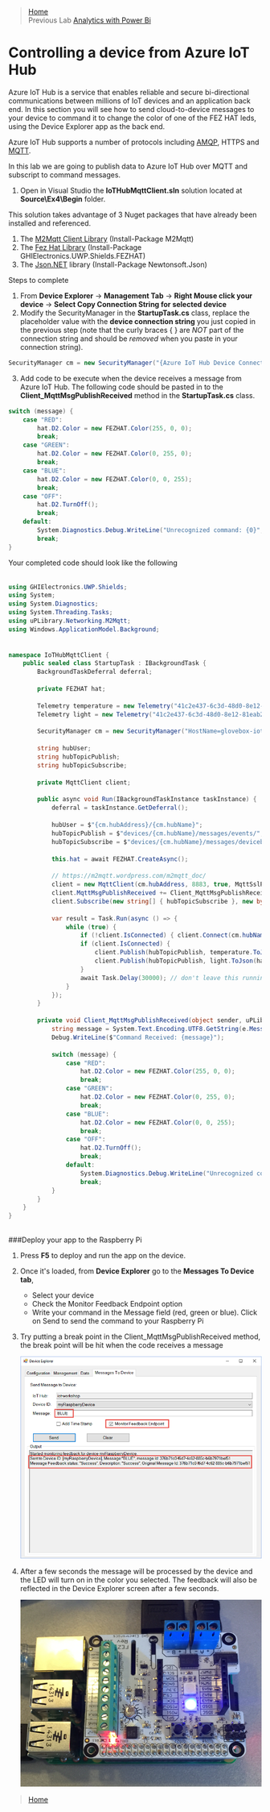 >[Home](README.md) </br>
>Previous Lab [Analytics with Power Bi](AnalyticsWithPowerBi.md)

# Controlling a device from Azure IoT Hub

Azure IoT Hub is a service that enables reliable and secure bi-directional communications between millions of IoT devices and an application back end. In this section you will see how to send cloud-to-device messages to your device to command it to change the color of one of the FEZ HAT leds, using the Device Explorer app as the back end.

Azure IoT Hub supports a number of protocols including [AMQP](https://en.wikipedia.org/wiki/AMPQ), HTTPS and [MQTT](https://en.wikipedia.org/wiki/MQTT).

In this lab we are going to publish data to Azure IoT Hub over MQTT and subscript to command messages.

1. Open in Visual Studio the **IoTHubMqttClient.sln** solution located at **Source\Ex4\Begin** folder.

This solution takes advantage of 3 Nuget packages that have already been installed and referenced.


1. The [M2Mqtt Client Library](https://m2mqtt.wordpress.com/using-mqttclient) (Install-Package M2Mqtt)
2. The [Fez Hat Library](https://www.ghielectronics.com/docs/329/fez-hat-developers-guide) (Install-Package GHIElectronics.UWP.Shields.FEZHAT)
3. The [Json.NET](https://www.nuget.org/packages/Newtonsoft.Json/) library (Install-Package Newtonsoft.Json)

Steps to complete

1. From **Device Explorer** -> **Management Tab** -> **Right Mouse click your device** -> **Select Copy Connection String for selected device**
2. Modify the SecurityManager in the **StartupTask.cs** class, replace the placeholder value with the **device connection string** you just copied in the previous step (note that the curly braces { } 
are _NOT_ part of the connection string and should be _removed_ when you paste in your connection string).  

````C#
SecurityManager cm = new SecurityManager("{Azure IoT Hub Device Connection String}");
````


3. Add code to be execute when the device receives a message from Azure IoT Hub. The following code should be pasted in to the  **Client_MqttMsgPublishReceived** method in the **StartupTask.cs** class.

````C#
switch (message) {
    case "RED":
        hat.D2.Color = new FEZHAT.Color(255, 0, 0);
        break;
    case "GREEN":
        hat.D2.Color = new FEZHAT.Color(0, 255, 0);
        break;
    case "BLUE":
        hat.D2.Color = new FEZHAT.Color(0, 0, 255);
        break;
    case "OFF":
        hat.D2.TurnOff();
        break;
    default:
        System.Diagnostics.Debug.WriteLine("Unrecognized command: {0}", message);
        break;
}
````

Your completed code should look like the following


````C#

using GHIElectronics.UWP.Shields;
using System;
using System.Diagnostics;
using System.Threading.Tasks;
using uPLibrary.Networking.M2Mqtt;
using Windows.ApplicationModel.Background;


namespace IoTHubMqttClient {
    public sealed class StartupTask : IBackgroundTask {
        BackgroundTaskDeferral deferral;

        private FEZHAT hat;

        Telemetry temperature = new Telemetry("41c2e437-6c3d-48d0-8e12-81eab2aa5013", "Temperature", "C");
        Telemetry light = new Telemetry("41c2e437-6c3d-48d0-8e12-81eab2aa5014", "Light", "L");

        SecurityManager cm = new SecurityManager("HostName=glovebox-iot-hub.azure-devices.net;DeviceId=RPiSC;SharedAccessKey=z5c+MtYY5zMy7wj3SDiRMpZC7W+UiOkaKTxh/5kP6+c=");

        string hubUser;
        string hubTopicPublish;
        string hubTopicSubscribe;

        private MqttClient client;

        public async void Run(IBackgroundTaskInstance taskInstance) {
            deferral = taskInstance.GetDeferral();

            hubUser = $"{cm.hubAddress}/{cm.hubName}";
            hubTopicPublish = $"devices/{cm.hubName}/messages/events/";
            hubTopicSubscribe = $"devices/{cm.hubName}/messages/devicebound/#";

            this.hat = await FEZHAT.CreateAsync();

            // https://m2mqtt.wordpress.com/m2mqtt_doc/
            client = new MqttClient(cm.hubAddress, 8883, true, MqttSslProtocols.TLSv1_2);
            client.MqttMsgPublishReceived += Client_MqttMsgPublishReceived;
            client.Subscribe(new string[] { hubTopicSubscribe }, new byte[] { 0 });

            var result = Task.Run(async () => {
                while (true) {
                    if (!client.IsConnected) { client.Connect(cm.hubName, hubUser, cm.hubPass); }
                    if (client.IsConnected) {
                        client.Publish(hubTopicPublish, temperature.ToJson(hat.GetTemperature()));
                        client.Publish(hubTopicPublish, light.ToJson(hat.GetLightLevel()));
                    }
                    await Task.Delay(30000); // don't leave this running for too long at this rate as you'll quickly consume your free daily Iot Hub Message limit
                }
            });
        }

        private void Client_MqttMsgPublishReceived(object sender, uPLibrary.Networking.M2Mqtt.Messages.MqttMsgPublishEventArgs e) {
            string message = System.Text.Encoding.UTF8.GetString(e.Message).ToUpperInvariant();
            Debug.WriteLine($"Command Received: {message}");

            switch (message) {
                case "RED":
                    hat.D2.Color = new FEZHAT.Color(255, 0, 0);
                    break;
                case "GREEN":
                    hat.D2.Color = new FEZHAT.Color(0, 255, 0);
                    break;
                case "BLUE":
                    hat.D2.Color = new FEZHAT.Color(0, 0, 255);
                    break;
                case "OFF":
                    hat.D2.TurnOff();
                    break;
                default:
                    System.Diagnostics.Debug.WriteLine("Unrecognized command: {0}", message);
                    break;
            }
        }
    }
}
 

````

###Deploy your app to the Raspberry Pi

1. Press **F5** to deploy and run the app on the device.
2. Once it's loaded, from **Device Explorer** go to the **Messages To Device tab**, 
    - Select your device
    - Check the Monitor Feedback Endpoint option 
    - Write your command in the Message field (red, green or blue). Click on Send to send the command to your Raspberry Pi
3. Try putting a break point in the Client_MqttMsgPublishReceived method, the break point will be hit when the code receives a message

    ![Sending cloud-to-device message](Images/sending-cloud-to-device-message.png?raw=true)

7. After a few seconds the message will be processed by the device and the LED will turn on in the color you selected. The feedback will also be reflected in the Device Explorer screen after a few seconds.

	![cloud-to-device message received](Images/cloud-to-device-message-received.png?raw=true)



>[Home](README.md)